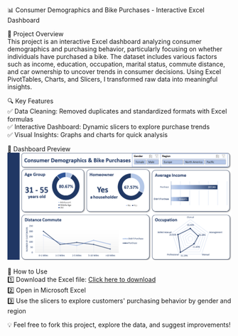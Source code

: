 📊 Consumer Demographics and Bike Purchases - Interactive Excel Dashboard

📌 Project Overview  
This project is an interactive Excel dashboard analyzing consumer demographics and purchasing behavior, particularly focusing on whether individuals have purchased a bike.
The dataset includes various factors such as income, education, occupation, marital status, commute distance, and car ownership to uncover trends in consumer decisions.
Using Excel PivotTables, Charts, and Slicers, I transformed raw data into meaningful insights.

🔍 Key Features  
✅ Data Cleaning: Removed duplicates and standardized formats with Excel formulas  
✅ Interactive Dashboard: Dynamic slicers to explore purchase trends  
✅ Visual Insights: Graphs and charts for quick analysis

📸 Dashboard Preview  
![Alt Text](https://github.com/NurShahirahNabila/PortfolioProjects/blob/main/images/1_dashboard.png)


📂 How to Use  
1️⃣ Download the Excel file: [Click here to download](<https://github.com/NurShahirahNabila/PortfolioProjects/raw/refs/heads/main/5)%20Excel%20File%20-%20Consumer%20Demographics%20&%20Bike%20Purchases.xlsx>)  
2️⃣ Open in Microsoft Excel  
3️⃣ Use the slicers to explore customers' purchasing behavior by gender and region

💡 Feel free to fork this project, explore the data, and suggest improvements!
